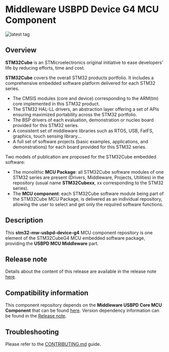 # Middleware USBPD Device G4 MCU Component

![latest tag](https://img.shields.io/github/v/tag/STMicroelectronics/stm32-mw-usbpd-device-g4.svg?color=brightgreen)

## Overview

**STM32Cube** is an STMicroelectronics original initiative to ease developers' life by reducing efforts, time and cost.

**STM32Cube** covers the overall STM32 products portfolio. It includes a comprehensive embedded software platform delivered for each STM32 series.
   * The CMSIS modules (core and device) corresponding to the ARM(tm) core implemented in this STM32 product.
   * The STM32 HAL-LL drivers, an abstraction layer offering a set of APIs ensuring maximized portability across the STM32 portfolio.
   * The BSP drivers of each evaluation, demonstration or nucleo board provided for this STM32 series.
   * A consistent set of middleware libraries such as RTOS, USB, FatFS, graphics, touch sensing library...
   * A full set of software projects (basic examples, applications, and demonstrations) for each board provided for this STM32 series.

Two models of publication are proposed for the STM32Cube embedded software:
   * The monolithic **MCU Package**: all STM32Cube software modules of one STM32 series are present (Drivers, Middleware, Projects, Utilities) in the repository (usual name **STM32Cubexx**, xx corresponding to the STM32 series).
   * The **MCU component**: each STM32Cube software module being part of the STM32Cube MCU Package, is delivered as an individual repository, allowing the user to select and get only the required software functions.

## Description

This **stm32-mw-usbpd-device-g4** MCU component repository is one element of the STM32CubeG4 MCU embedded software package, providing the **USBPD MCU Middleware** part.

## Release note

Details about the content of this release are available in the release note [here](https://htmlpreview.github.io/?https://github.com/STMicroelectronics/stm32-mw-usbpd-device-g4/blob/main/Release_Notes.html).

## Compatibility information

This component repository depends on the **Middleware USBPD Core MCU Component** that can be found [here](https://github.com/STMicroelectronics/stm32-mw-usbpd-core).
Version dependency information can be found in the [Release note](https://github.com/STMicroelectronics/stm32-mw-usbpd-device-g4#release-note).

## Troubleshooting

Please refer to the [CONTRIBUTING.md](CONTRIBUTING.md) guide.

